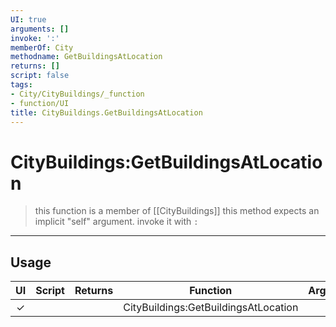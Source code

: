 ```yaml
---
UI: true
arguments: []
invoke: ':'
memberOf: City
methodname: GetBuildingsAtLocation
returns: []
script: false
tags:
- City/CityBuildings/_function
- function/UI
title: CityBuildings.GetBuildingsAtLocation
---
```

# CityBuildings:GetBuildingsAtLocation
> this function is a member of [[CityBuildings]]
> this method expects an implicit "self" argument. invoke it with `:`
-----
## Usage
|  UI | Script | Returns | Function | Arguments |
|:---:|:------:|-------:|:--------:|:---------|
|✓| ||CityBuildings:GetBuildingsAtLocation||
